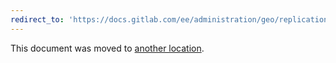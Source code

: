 ```yaml
---
redirect_to: 'https://docs.gitlab.com/ee/administration/geo/replication/high_availability.md'
---
```


This document was moved to [another location](https://docs.gitlab.com/ee/administration/geo/replication/high_availability.md).
